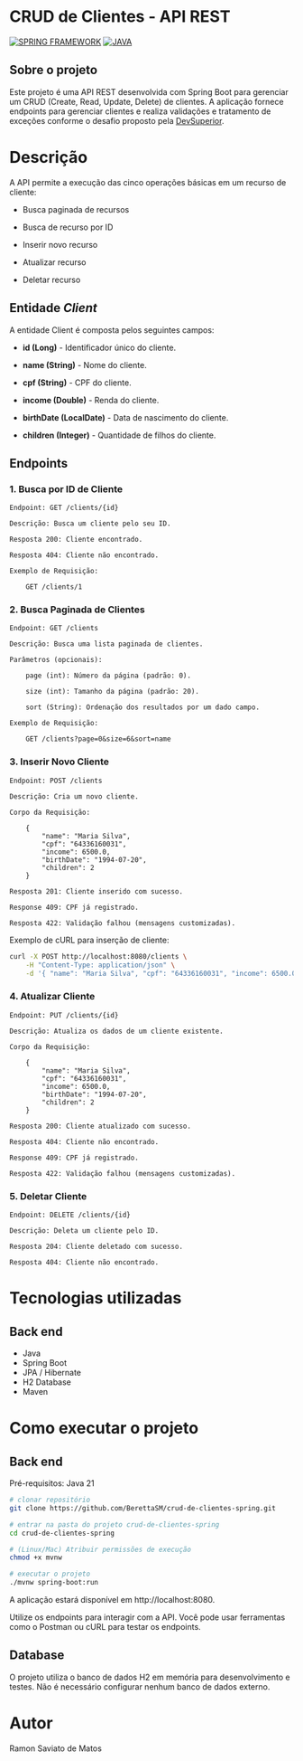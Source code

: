 # CRUD de Clientes - API REST
[![SPRING FRAMEWORK](https://img.shields.io/badge/Spring%20framework-6DB33F?style=for-the-badge&logo=spring&logoColor=white)](https://github.com/BerettaSM/exemplo-readme/blob/main/LICENSE) [![JAVA](https://img.shields.io/badge/Java-ED8B00?style=for-the-badge&logo=openjdk&logoColor=white)](https://github.com/BerettaSM/exemplo-readme/blob/main/LICENSE) 

## Sobre o projeto

Este projeto é uma API REST desenvolvida com Spring Boot para gerenciar um CRUD (Create, Read, Update, Delete) de clientes. A aplicação fornece endpoints para gerenciar clientes e realiza validações e tratamento de exceções conforme o desafio proposto pela [DevSuperior](https://devsuperior.com "Site da DevSuperior").

# Descrição

A API permite a execução das cinco operações básicas em um recurso de cliente:

- Busca paginada de recursos

- Busca de recurso por ID

- Inserir novo recurso

- Atualizar recurso

- Deletar recurso

## Entidade *Client*

A entidade Client é composta pelos seguintes campos:

- **id (Long)** - Identificador único do cliente.

- **name (String)** - Nome do cliente.

- **cpf (String)** - CPF do cliente.

- **income (Double)** - Renda do cliente.

- **birthDate (LocalDate)** - Data de nascimento do cliente.

- **children (Integer)** - Quantidade de filhos do cliente.

## Endpoints

### 1. Busca por ID de Cliente

    Endpoint: GET /clients/{id}

    Descrição: Busca um cliente pelo seu ID.

    Resposta 200: Cliente encontrado.

    Resposta 404: Cliente não encontrado.

    Exemplo de Requisição:

        GET /clients/1

### 2. Busca Paginada de Clientes

    Endpoint: GET /clients

    Descrição: Busca uma lista paginada de clientes.

    Parâmetros (opcionais):

        page (int): Número da página (padrão: 0).

        size (int): Tamanho da página (padrão: 20).

        sort (String): Ordenação dos resultados por um dado campo.

    Exemplo de Requisição:

        GET /clients?page=0&size=6&sort=name

### 3. Inserir Novo Cliente

    Endpoint: POST /clients

    Descrição: Cria um novo cliente.

    Corpo da Requisição:

        {
            "name": "Maria Silva",
            "cpf": "64336160031",
            "income": 6500.0,
            "birthDate": "1994-07-20",
            "children": 2
        }

    Resposta 201: Cliente inserido com sucesso.

    Response 409: CPF já registrado.

    Resposta 422: Validação falhou (mensagens customizadas).

Exemplo de cURL para inserção de cliente:

```bash
curl -X POST http://localhost:8080/clients \
    -H "Content-Type: application/json" \
    -d '{ "name": "Maria Silva", "cpf": "64336160031", "income": 6500.0, "birthDate": "1994-07-20", "children": 2 }'
```

### 4. Atualizar Cliente

    Endpoint: PUT /clients/{id}

    Descrição: Atualiza os dados de um cliente existente.

    Corpo da Requisição:

        {
            "name": "Maria Silva",
            "cpf": "64336160031",
            "income": 6500.0,
            "birthDate": "1994-07-20",
            "children": 2
        }

    Resposta 200: Cliente atualizado com sucesso.

    Resposta 404: Cliente não encontrado.

    Response 409: CPF já registrado.

    Resposta 422: Validação falhou (mensagens customizadas).

### 5. Deletar Cliente

    Endpoint: DELETE /clients/{id}

    Descrição: Deleta um cliente pelo ID.

    Resposta 204: Cliente deletado com sucesso.

    Resposta 404: Cliente não encontrado.

# Tecnologias utilizadas
## Back end
- Java
- Spring Boot
- JPA / Hibernate
- H2 Database
- Maven

# Como executar o projeto


## Back end
Pré-requisitos: Java 21

```bash
# clonar repositório
git clone https://github.com/BerettaSM/crud-de-clientes-spring.git

# entrar na pasta do projeto crud-de-clientes-spring
cd crud-de-clientes-spring

# (Linux/Mac) Atribuir permissões de execução
chmod +x mvnw

# executar o projeto
./mvnw spring-boot:run
```

A aplicação estará disponível em http://localhost:8080.

Utilize os endpoints para interagir com a API. Você pode usar ferramentas como o Postman ou cURL para testar os endpoints.

## Database
O projeto utiliza o banco de dados H2 em memória para desenvolvimento e testes. Não é necessário configurar nenhum banco de dados externo.

# Autor

Ramon Saviato de Matos


